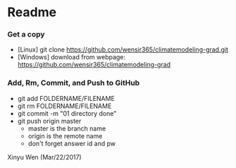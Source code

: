 # Readme

### Get a copy
- [Linux] git clone https://github.com/wensir365/climatemodeling-grad.git
- [Windows] download from webpage: https://github.com/wensir365/climatemodeling-grad

### Add, Rm, Commit, and Push to GitHub
- git add FOLDERNAME/FILENAME
- git rm  FOLDERNAME/FILENAME
- git commit -m "01 directory done"
- git push origin master
  - master is the branch name
  - origin is the remote name
  - don't forget answer id and pw

Xinyu Wen (Mar/22/2017)
